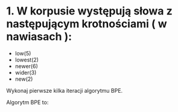 # 1. W korpusie występują słowa z następującym krotnościami ( w nawiasach ):
- low(5)
- lowest(2)
- newer(6)
- wider(3)
- new(2)

Wykonaj pierwsze kilka iteracji algorytmu BPE.

Algorytm BPE to:
